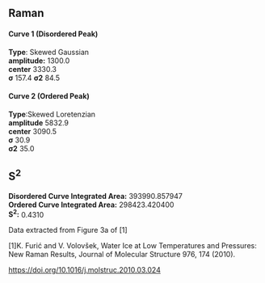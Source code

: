 ## Raman

#### Curve 1 (Disordered Peak)
**Type**: Skewed Gaussian\
**amplitude:** 1300.0\
**center** 3330.3\
**σ** 157.4
**σ2** 84.5


#### Curve 2 (Ordered Peak)
**Type**:Skewed Loretenzian\
**amplitude** 5832.9\
**center** 3090.5\
**σ** 30.9\
**σ2** 35.0


## S<sup>2</sup>
**Disordered Curve Integrated Area:** 393990.857947\
**Ordered Curve Integrated Area:** 298423.420400\
**S<sup>2</sup>:** 0.4310










Data extracted from Figure 3a of [1]


[1]K. Furić and V. Volovšek, Water Ice at Low Temperatures and Pressures: New Raman Results, Journal of Molecular Structure 976, 174 (2010).

https://doi.org/10.1016/j.molstruc.2010.03.024